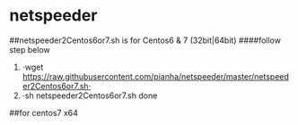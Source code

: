 # netspeeder

##netspeeder2Centos6or7.sh is for Centos6 & 7 (32bit|64bit)
####follow step below
1. ·wget https://raw.githubusercontent.com/pianha/netspeeder/master/netspeeder2Centos6or7.sh·
2. ·sh netspeeder2Centos6or7.sh
done

##for centos7 x64 
